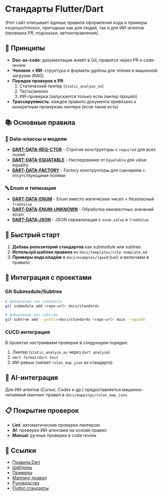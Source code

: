 # Стандарты Flutter/Dart

Этот сайт описывает единые правила оформления кода и примеры «хорошо/плохо», пригодные как для людей, так и для ИИ-агентов (проверка PR, подсказки, автоисправления).

## 🎯 Принципы

- **Doc-as-code**: документация живёт в Git, правится через PR и code-review
- **Человек + ИИ**: структура и форматы удобны для чтения и машинной загрузки (RAG)
- **Порядок проверок в PR**:
  1. Статический линтер (`static_analyze_av`)
  2. Тесты/анализ
  3. ИИ-проверка (запускается только если линтер прошёл)
- **Трассируемость**: каждое правило документа привязано к конкретным проверкам линтера (если такие есть)

## 📚 Основные правила

### 🎨 Data-классы и модели
- **[DART-DATA-REQ-CTOR](rules/dart/DART-DATA-REQ-CTOR.md)** - Строгие конструкторы с `required` для всех полей
- **[DART-DATA-EQUATABLE](rules/dart/DART-DATA-EQUATABLE.md)** - Наследование от `Equatable` для value equality
- **[DART-DATA-FACTORY](rules/dart/DART-DATA-FACTORY.md)** - Factory конструкторы для сценариев с отсутствующими полями

### 🔤 Enum и типизация
- **[DART-DATA-ENUM](rules/dart/DART-DATA-ENUM.md)** - Enum вместо магических чисел + безопасный `fromValue`
- **[DART-DATA-ENUM-UNKNOWN](rules/dart/DART-DATA-ENUM-UNKNOWN.md)** - Обработка неизвестных значений enum
- **[DART-DATA-JSON](rules/dart/DART-DATA-JSON.md)** - JSON сериализация с `enum.value` и `fromValue`

## 🚀 Быстрый старт

1. **Добавь репозиторий стандартов** как submodule или subtree
2. **Используй шаблон правила** из `docs/templates/rule-template.md`
3. **Примеры кода кладём** в `docs/examples/{good|bad}` и включаем в правило

## 🔧 Интеграция с проектами

### Git Submodule/Subtree
```bash
# Добавление как submodule
git submodule add <repo-url> docs/standards

# Добавление как subtree
git subtree add --prefix=docs/standards <repo-url> main --squash
```

### CI/CD интеграция
В проектах настраиваем проверки в следующем порядке:
1. Линтер (`static_analyze_av` через `dart analyze`)
2. `dart format/dart test`
3. ИИ-ревью (читает `rules_map.json` из стандарта)

## 🤖 AI-интеграция

Для ИИ-агентов (Cursor, Codex и др.) предоставляется машинно-читаемый маппинг правил в `docs/mappings/rules_map.json`.

## 📋 Покрытие проверок

- **Lint**: автоматические проверки линтером
- **AI**: проверки ИИ-агентами на основе правил
- **Manual**: ручные проверки в code review

## 🔗 Ссылки

- [Правила Dart](rules/dart/)
- [Шаблоны](templates/)
- [Примеры](examples/)
- [Маппинг правил](mappings/)
- [Руководства](guides/)
- [Flutter стандарты](flutter/)
